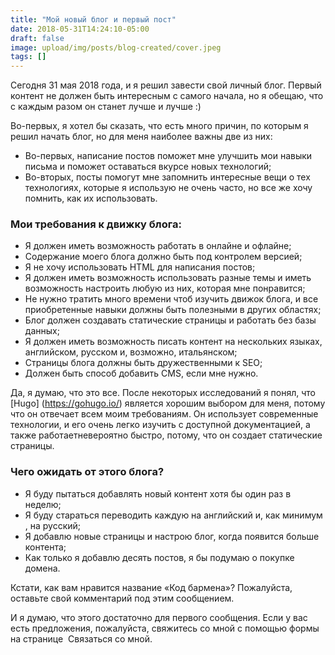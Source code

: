 ```yaml
---
title: "Мой новый блог и первый пост"
date: 2018-05-31T14:24:10-05:00
draft: false
image: upload/img/posts/blog-created/cover.jpeg
tags: []
---
```


Сегодня 31 мая 2018 года, и я решил завести свой личный блог. Первый контент не должен быть интересным с самого начала, но я обещаю, что с каждым разом он станет лучше и лучше :)

Во-первых, я хотел бы сказать, что есть много причин, по которым я решил начать блог, но для меня наиболее важны две из них:

- Во-первых, написание постов поможет мне улучшить мои навыки письма и поможет оставаться вкурсе новых технологий;
- Во-вторых, посты помогут мне запомнить интересные вещи о тех технологиях, которые я использую не очень часто, но все же хочу помнить, как их использовать.

### Мои требования к движку блога:

- Я должен иметь возможность работать в онлайне и офлайне;
- Содержание моего блога должно быть под контролем версией;
- Я не хочу использовать HTML для написания постов;
- Я должен иметь возможность использовать разные темы и иметь возможность настроить любую из них, которая мне понравится;
- Не нужно тратить много времени чтоб изучить движок блога, и все приобретенные навыки должны быть полезными в других областях;
- Блог должен создавать статические страницы и работать без базы данных;
- Я должен иметь возможность писать контент на нескольких языках, английском, русском и, возможно, итальянском;
- Страницы блога должны быть дружественными к SEO;
- Должен быть способ добавить CMS, если мне нужно.

Да, я думаю, что это все. После некоторых исследований я понял, что [Hugo] (https://gohugo.io/) является хорошим выбором для меня, потому что он отвечает всем моим требованиям. Он использует современные технологии, и его очень легко изучить с доступной документацией, а также работаетневероятно быстро, потому, что он создает статические страницы.


### Чего ожидать от этого блога?

- Я буду пытаться добавлять новый контент хотя бы один раз в неделю;
- Я буду стараться переводить каждую на английский и, как минимум , на русский;
- Я добавлю новые страницы и настрою блог, когда появится больше контента;
- Как только я добавлю десять постов, я бы подумаю о покупке домена.

Кстати, как вам нравится название «Код бармена»? Пожалуйста, оставьте свой комментарий под этим сообщением.

И я думаю, что этого достаточно для первого сообщения. Если у вас есть предложения, пожалуйста, свяжитесь со мной с помощью формы на странице  Связаться со мной.
